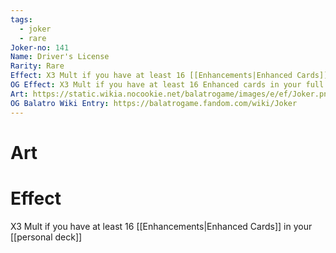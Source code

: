```yaml
---
tags:
  - joker
  - rare
Joker-no: 141
Name: Driver's License
Rarity: Rare
Effect: X3 Mult if you have at least 16 [[Enhancements|Enhanced Cards]] in your [[personal deck]]
OG Effect: X3 Mult if you have at least 16 Enhanced cards in your full deck
Art: https://static.wikia.nocookie.net/balatrogame/images/e/ef/Joker.png/revision/latest?cb=20230925003651
OG Balatro Wiki Entry: https://balatrogame.fandom.com/wiki/Joker
---
```

# Art
# Effect
X3 Mult if you have at least 16 [[Enhancements|Enhanced Cards]] in your [[personal deck]]